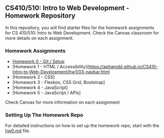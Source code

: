 ## CS410/510: Intro to Web Development - Homework Repository

In this repository, you will find starter files for the homework assignments for CS 410/510: Intro to Web Development. Check the Canvas classroom for more details on each assignment.

### Homework Assignments

- [Homework 0 - Git / Setup](https://github.com/aphamdd/CS410-Intro-to-Web-Development/blob/main/hw0/hw0.md)
- [Homework 1 - HTML / Accessibility](https://aphamdd.github.io/CS410-Intro-to-Web-Development/hw1/03-navbar.html
- [Homework 2 - CSS]
- [Homework 3 - Flexbox, CSS Grid, Bootstrap]
- [Homework 4 - JavaScript]
- [Homework 5 - JavaScript / APIs]

Check Canvas for more information on each assignment

### Setting Up The Homework Repo

For detailed instructions on how to set up the homework repo, start with the [hw0.md](https://github.com/caterinasworld/webdev-homework/blob/main/hw0/hw0.md) file.
